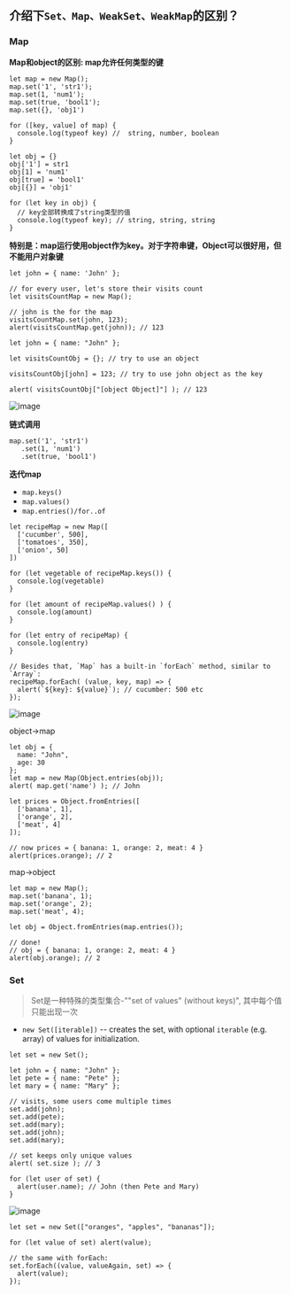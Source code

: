 ## 介绍下`Set、Map、WeakSet、WeakMap`的区别？

### Map
**Map和object的区别: map允许任何类型的键**
```
let map = new Map();
map.set('1', 'str1');
map.set(1, 'num1');
map.set(true, 'bool1');
map.set({}, 'obj1')

for ([key, value] of map) {
  console.log(typeof key) //  string, number, boolean
}

let obj = {}
obj['1'] = str1
obj[1] = 'num1'
obj[true] = 'bool1'
obj[{}] = 'obj1'

for (let key in obj) {
  // key全部转换成了string类型的值
  console.log(typeof key); // string, string, string
}
```

**特别是：map运行使用object作为key。对于字符串键，Object可以很好用，但不能用户对象键**
```
let john = { name: 'John' };

// for every user, let's store their visits count
let visitsCountMap = new Map();

// john is the for the map
visitsCountMap.set(john, 123);
alert(visitsCountMap.get(john)); // 123
```

```
let john = { name: "John" };

let visitsCountObj = {}; // try to use an object

visitsCountObj[john] = 123; // try to use john object as the key

alert( visitsCountObj["[object Object]"] ); // 123
```
![image](https://user-images.githubusercontent.com/12481194/64231027-0833e580-cf21-11e9-876b-aa7195cfd1d4.png)

**链式调用**

```
map.set('1', 'str1')
   .set(1, 'num1')
   .set(true, 'bool1')
```

**迭代map**

- `map.keys()`
- `map.values()`
- `map.entries()/for..of`

```
let recipeMap = new Map([
  ['cucumber', 500],
  ['tomatoes', 350],
  ['onion', 50]
])

for (let vegetable of recipeMap.keys()) {
  console.log(vegetable)
}

for (let amount of recipeMap.values() ) {
  console.log(amount)
}

for (let entry of recipeMap) {
  console.log(entry)
}

// Besides that, `Map` has a built-in `forEach` method, similar to `Array`:
recipeMap.forEach( (value, key, map) => {
  alert(`${key}: ${value}`); // cucumber: 500 etc
});
```
![image](https://user-images.githubusercontent.com/12481194/64231620-bbe9a500-cf22-11e9-80d0-dc4e78f101d3.png)

object->map
```
let obj = {
  name: "John",
  age: 30
};
let map = new Map(Object.entries(obj));
alert( map.get('name') ); // John
```

```
let prices = Object.fromEntries([
  ['banana', 1],
  ['orange', 2],
  ['meat', 4]
]);

// now prices = { banana: 1, orange: 2, meat: 4 }
alert(prices.orange); // 2
```

map->object
```
let map = new Map();
map.set('banana', 1);
map.set('orange', 2);
map.set('meat', 4);

let obj = Object.fromEntries(map.entries()); 

// done!
// obj = { banana: 1, orange: 2, meat: 4 }
alert(obj.orange); // 2
```

### Set
> Set是一种特殊的类型集合-""set of values" (without keys)", 其中每个值只能出现一次
- `new Set([iterable])` -- creates the set, with optional `iterable` (e.g. array) of values for initialization.

```
let set = new Set();

let john = { name: "John" };
let pete = { name: "Pete" };
let mary = { name: "Mary" };

// visits, some users come multiple times
set.add(john);
set.add(pete);
set.add(mary);
set.add(john);
set.add(mary);

// set keeps only unique values
alert( set.size ); // 3

for (let user of set) {
  alert(user.name); // John (then Pete and Mary)
}
```
![image](https://user-images.githubusercontent.com/12481194/64233578-20a6fe80-cf27-11e9-8b0f-6e92544e5186.png)

```
let set = new Set(["oranges", "apples", "bananas"]);

for (let value of set) alert(value);

// the same with forEach:
set.forEach((value, valueAgain, set) => {
  alert(value);
});
```